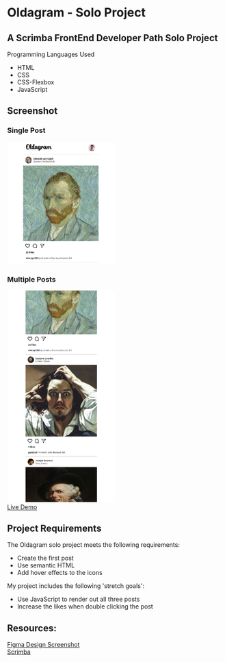 # Oldagram - Solo Project

## A Scrimba FrontEnd Developer Path Solo Project
Programming Languages Used
<ul>
<li>HTML</li>
<li>CSS</li>
<li>CSS-Flexbox</li>
<li>JavaScript</li>
</ul>

## Screenshot
### Single Post
 <img src="https://github.com/famanakis/Scrimba/blob/main/m4-solo-oldagram/figma-design-1.png" width=50% height=50%><br>
 ### Multiple Posts
  <img src="https://github.com/famanakis/Scrimba/blob/main/m4-solo-oldagram/figma-design-2.png" width=50% height=50%><br>
 [Live Demo]()
 
## Project Requirements
 The Oldagram solo project meets the following requirements:
 <ul>
 <li>Create the first post</li>
 <li>Use semantic HTML</li>
 <li>Add hover effects to the icons</li>
 </ul>
 
 My project includes the following 'stretch goals':
 <ul>
<li>Use JavaScript to render out all three posts</li>
<li>Increase the likes when double clicking the post</li>
</ul>
 
## Resources:
 [Figma Design Screenshot](https://github.com/famanakis/Scrimba/blob/main/m4-solo-oldagram/figma-design.png)<br>
 [Scrimba](https://scrimba.com/)

